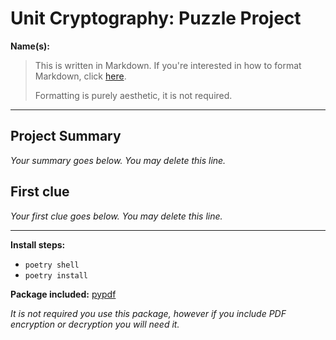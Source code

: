 # Unit Cryptography: Puzzle Project

**Name(s):**


> This is written in Markdown. If you're interested in how to format Markdown, click [here](https://www.markdownguide.org/basic-syntax/#images-1).
>
> Formatting is purely aesthetic, it is not required.


---

## Project Summary
*Your summary goes below. You may delete this line.*


## First clue
*Your first clue goes below. You may delete this line.*


---

**Install steps:**

- `poetry shell`
- `poetry install`

**Package included:** [pypdf](https://pypdf2.readthedocs.io/en/latest/index.html)

*It is not required you use this package, however if you include PDF encryption or decryption you will need it.*
